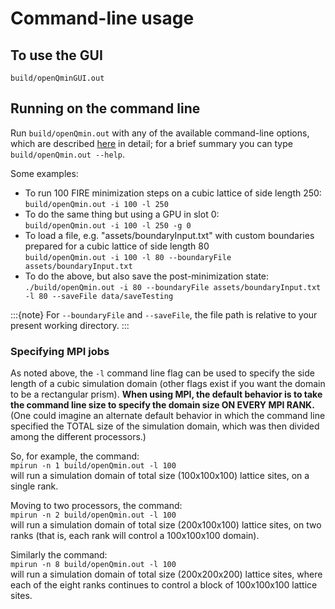 # Command-line usage

## To use the GUI
`build/openQminGUI.out`
    
## Running on the command line

Run `build/openQmin.out` with any of the available command-line options, which are described [here](Command-Line-Options) in detail; for a brief summary you can type `build/openQmin.out --help`.
    
Some examples:
* To run 100 FIRE minimization steps on a cubic lattice of side length 250:  
`build/openQmin.out -i 100 -l 250`
* To do the same thing but using a GPU in slot 0:  
`build/openQmin.out -i 100 -l 250 -g 0`
* To load a file, e.g. "assets/boundaryInput.txt"  with custom boundaries prepared for a cubic lattice of side length 80  
`build/openQmin.out -i 100 -l 80 --boundaryFile assets/boundaryInput.txt`
* To do the above, but also save the post-minimization state:  
`./build/openQmin.out -i 80 --boundaryFile assets/boundaryInput.txt -l 80 --saveFile data/saveTesting`

:::{note}
For `--boundaryFile` and `--saveFile`, the file path is relative to your present working directory.
:::

### Specifying MPI jobs

As noted above, the `-l` command line flag can be used to specify the side length of a cubic simulation
domain (other flags exist if you want the domain to be a rectangular prism). **When using MPI, the default behavior is to take the command line size to specify the domain size ON EVERY MPI RANK.** (One could imagine an alternate default behavior in which the command line specified the TOTAL size of the
simulation domain, which was then divided among the different processors.)

So, for example, the command:  
`mpirun -n 1 build/openQmin.out -l 100`  
will run a simulation domain of total size (100x100x100) lattice sites, on a single rank.

Moving to two processors, the command:  
`mpirun -n 2 build/openQmin.out -l 100`  
will run a simulation domain of total size (200x100x100) lattice sites, on two ranks (that
is, each rank will control a 100x100x100 domain). 

Similarly the command:  
`mpirun -n 8 build/openQmin.out -l 100`  
will run a simulation domain of total size (200x200x200) lattice sites, where each of the
eight ranks continues to control a block of 100x100x100 lattice sites.